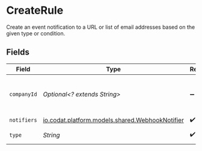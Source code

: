 # CreateRule

Create an event notification to a URL or list of email addresses based on the given type or condition.


## Fields

| Field                                                                                     | Type                                                                                      | Required                                                                                  | Description                                                                               | Example                                                                                   |
| ----------------------------------------------------------------------------------------- | ----------------------------------------------------------------------------------------- | ----------------------------------------------------------------------------------------- | ----------------------------------------------------------------------------------------- | ----------------------------------------------------------------------------------------- |
| `companyId`                                                                               | *Optional<? extends String>*                                                              | :heavy_minus_sign:                                                                        | Unique identifier for your SMB in Codat.                                                  | 8a210b68-6988-11ed-a1eb-0242ac120002                                                      |
| `notifiers`                                                                               | [io.codat.platform.models.shared.WebhookNotifier](../../models/shared/WebhookNotifier.md) | :heavy_check_mark:                                                                        | N/A                                                                                       |                                                                                           |
| `type`                                                                                    | *String*                                                                                  | :heavy_check_mark:                                                                        | The type of webhook.                                                                      |                                                                                           |